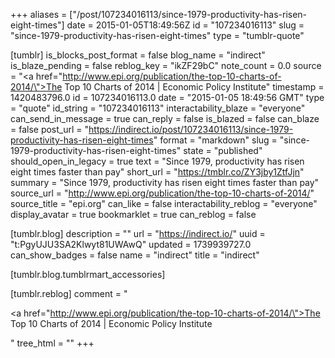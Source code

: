+++
aliases = ["/post/107234016113/since-1979-productivity-has-risen-eight-times"]
date = 2015-01-05T18:49:56Z
id = "107234016113"
slug = "since-1979-productivity-has-risen-eight-times"
type = "tumblr-quote"

[tumblr]
is_blocks_post_format = false
blog_name = "indirect"
is_blaze_pending = false
reblog_key = "ikZF29bC"
note_count = 0.0
source = "<a href=\"http://www.epi.org/publication/the-top-10-charts-of-2014/\">The Top 10 Charts of 2014 | Economic Policy Institute</a>"
timestamp = 1420483796.0
id = 107234016113.0
date = "2015-01-05 18:49:56 GMT"
type = "quote"
id_string = "107234016113"
interactability_blaze = "everyone"
can_send_in_message = true
can_reply = false
is_blazed = false
can_blaze = false
post_url = "https://indirect.io/post/107234016113/since-1979-productivity-has-risen-eight-times"
format = "markdown"
slug = "since-1979-productivity-has-risen-eight-times"
state = "published"
should_open_in_legacy = true
text = "Since 1979, productivity has risen eight times faster than pay"
short_url = "https://tmblr.co/ZY3jby1ZtfJjn"
summary = "Since 1979, productivity has risen eight times faster than pay"
source_url = "http://www.epi.org/publication/the-top-10-charts-of-2014/"
source_title = "epi.org"
can_like = false
interactability_reblog = "everyone"
display_avatar = true
bookmarklet = true
can_reblog = false

[tumblr.blog]
description = ""
url = "https://indirect.io/"
uuid = "t:PgyUJU3SA2Klwyt81UWAwQ"
updated = 1739939727.0
can_show_badges = false
name = "indirect"
title = "indirect"

[tumblr.blog.tumblrmart_accessories]

[tumblr.reblog]
comment = "<p><a href=\"http://www.epi.org/publication/the-top-10-charts-of-2014/\">The Top 10 Charts of 2014 | Economic Policy Institute</a></p>"
tree_html = ""
+++
